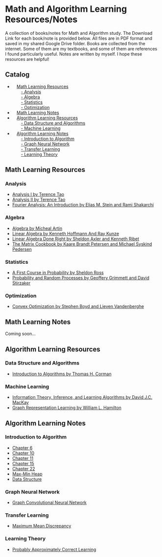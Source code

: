 # Math and Algorithm Learning Resources/Notes
A collection of books/notes for Math and Algorithm study. The Download Link for each book/note is provided below. All files are in PDF format and saved in my shared Google Drive folder. Books are collected from the internet. Some of them are my textbooks, and some of them are references I found particularly useful. Notes are written by myself. I hope these resources are helpful!

## Catalog
- &emsp;<a href="#0">Math Learning Resources</a>  
&emsp;&emsp;<a href="#1">- Analysis</a>  
&emsp;&emsp;<a href="#2">- Algebra</a>  
&emsp;&emsp;<a href="#3">- Statistics</a>  
&emsp;&emsp;<a href="#4">- Optimization</a>  
- &emsp;<a href="#5">Math Learning Notes</a>  
- &emsp;<a href="#6">Algorithm Learning Resources</a>  
&emsp;&emsp;<a href="#7">- Data Structure and Algorithms</a>  
&emsp;&emsp;<a href="#8">- Machine Learning</a>  
- &emsp;<a href="#9">Algorithm Learning Notes</a>  
&emsp;&emsp;<a href="#10">- Introduction to Algorithm</a>  
&emsp;&emsp;<a href="#11">- Graph Neural Network</a>  
&emsp;&emsp;<a href="#12">- Transfer Learning</a>  
&emsp;&emsp;<a href="#12">- Learning Theory</a>  

## <a name="0">Math Learning Resources</a>
### <a name="1">Analysis</a>
- [Analysis I by Terence Tao](https://drive.google.com/file/d/1cTe9sf9UX3YS0nZ8KTY46YgnUnLgXi7v/view?usp=sharing)
- [Analysis II by Terence Tao](https://drive.google.com/file/d/1jZIHhXW1fa6hvojily9ueFMx2cbfgA6C/view?usp=sharing)
- [Fourier Analysis: An Introduction by Elias M. Stein and Rami Shakarchi](https://drive.google.com/file/d/1h3Gjcly0G7C5LWg5jmfvoiMvS0B-1HS9/view?usp=sharing)

### <a name="2">Algebra</a>
- [Algebra by Micheal Artin](https://drive.google.com/file/d/1DR9fzyBp7mjBY-jrORKGDMDRIniYbxL3/view?usp=sharing)
- [Linear Algebra by Kenneth Hoffmann And Ray Kunze](hhttps://drive.google.com/file/d/1IZ8j6kAA5EPRhqWouiPNaqGCEE8Ef0eo/view?usp=sharing)
- [Linear Algebra Done Right by Sheldon Axler and Kenneth Ribet](https://drive.google.com/file/d/1IZ3w2ltCraSHK-ycLMuEDL9UyIgZsAhx/view?usp=sharing)
- [The Matrix Cookbook by Kaare Brandt Petersen and Michael Syskind Pedersen](https://drive.google.com/file/d/1RSuQRIabezsJPngOdzVNdtjr-hsCgdl8/view?usp=sharing)

### <a name="3">Statistics</a>
- [A First Course in Probability by Sheldon Ross](https://drive.google.com/file/d/17gbwVOzN2PcItazYiY0D49k73DWagcdA/view?usp=sharing)
- [Probability and Random Processes by Geoffery Grimmett and David Stirzaker](https://drive.google.com/file/d/1mY6XrXXi9BHgxQkrSDT7ygW38S__X1du/view?usp=sharing)

### <a name="4">Optimization</a>
- [Convex Optimization by Stephen Boyd and Lieven Vandenberghe](https://drive.google.com/file/d/1Lr5Ir7nvLtAZIzKWSDx-X47uTC-PsvQ_/view?usp=sharing)

## <a name="5">Math Learning Notes</a>
Coming soon...

## <a name="6">Algorithm Learning Resources</a>
### <a name="7">Data Structure and Algorithms</a>
- [Introduction to Algorithms by Thomas H. Corman](https://drive.google.com/file/d/1C7eCcU3FAyAPSrJGJEXsRInyDtDdvGV9/view?usp=sharing)

### <a name="8">Machine Learning</a>
- [Information Theory, Inference, and Learning Algorithms by David J.C. MacKay](https://drive.google.com/file/d/1i_7hp3Qqs6CFdDAmcTs2mgXNU7TiZLlJ/view?usp=sharing)
- [Graph Representation Learning by William L. Hamilton](https://drive.google.com/file/d/1OpLPMA-C9VPRoctrBe5TfHOEIgy80y-k/view?usp=sharing)

## <a name="9">Algorithm Learning Notes</a>
### <a name="10">Introduction to Algorithm</a>
- [Chapter 6](https://drive.google.com/file/d/1yyCAHSpvXiDsPegi0IKFlEONVg56HcFG/view?usp=sharing)
- [Chapter 10](https://drive.google.com/file/d/1o2gYHPL4bdX83uRDmIRcUsSOmJBXUuyh/view?usp=sharing)
- [Chapter 11](https://drive.google.com/file/d/1SPfov1inUkQ_lKm3FNMRr-6YYPhB59gN/view?usp=sharing)
- [Chapter 15](https://drive.google.com/file/d/1LFyqzxL6tZUvvz-xqTgnDlkzS_NHuYIM/view?usp=sharing)
- [Chapter 22](https://drive.google.com/file/d/1Dg46KjcJd3Xi6RXF0yW4fz0l0wUhNjk1/view?usp=sharing)
- [Max-Min Heap](https://drive.google.com/file/d/1oG2-fUGXHuR-r6N4HG-AjEaG_nUYVAd3/view?usp=sharing)
- [Data Structure](https://drive.google.com/file/d/1rWopKUgYqAFJduI2sxK9b-zfety8CbHB/view?usp=sharing)

### <a name="11">Graph Neural Network</a>
- [Graph Convolutional Neural Network](https://drive.google.com/file/d/1w1jiQ2vu3t6m_GOYyFxC-ZlrzsHxQ66P/view?usp=sharing)

### <a name="12">Transfer Learning</a>
- [Maximum Mean Discrepancy](https://drive.google.com/file/d/1Ym0nplTYtfU2u-Fqk8HSyaLYZHXrT_HW/view?usp=sharing)

### <a name="13">Learning Theory</a>
- [Probably Approximately Correct Learning](https://drive.google.com/file/d/1LEmDsiCDKLkwy3oirf47_xnmEr0t6u27/view?usp=sharing)

